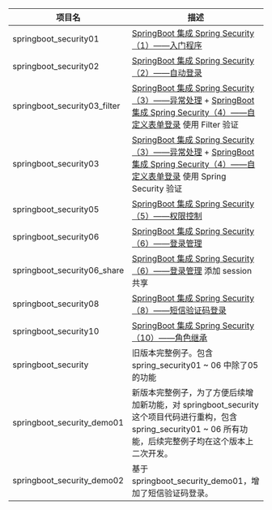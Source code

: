 | 项目名                       | 描述                                                         |
| ---------------------------- | ------------------------------------------------------------ |
| springboot_security01        | [SpringBoot 集成 Spring Security（1）——入门程序](https://www.jitwxs.cn/5f5715e6.html) |
| springboot_security02        | [SpringBoot 集成 Spring Security（2）——自动登录](https://www.jitwxs.cn/8e248ac0.html) |
| springboot_security03_filter | [SpringBoot 集成 Spring Security（3）——异常处理](https://www.jitwxs.cn/eb7552c8.html) + [SpringBoot 集成 Spring Security（4）——自定义表单登录](https://www.jitwxs.cn/f420faae.html) 使用 Filter 验证 |
| springboot_security03        | [SpringBoot 集成 Spring Security（3）——异常处理](https://www.jitwxs.cn/eb7552c8.html) + [SpringBoot 集成 Spring Security（4）——自定义表单登录](https://www.jitwxs.cn/f420faae.html) 使用 Spring Security 验证 |
| springboot_security05        | [SpringBoot 集成 Spring Security（5）——权限控制](https://www.jitwxs.cn/71543ef6.html) |
| springboot_security06        | [SpringBoot 集成 Spring Security（6）——登录管理](https://www.jitwxs.cn/59f4016e.html) |
| springboot_security06_share  | [SpringBoot 集成 Spring Security（6）——登录管理](https://www.jitwxs.cn/59f4016e.html) 添加 session 共享 |
| springboot_security08        | [SpringBoot 集成 Spring Security（8）——短信验证码登录](https://www.jitwxs.cn/d208d079.html) |
| springboot_security10        | [SpringBoot 集成 Spring Security（10）——角色继承](https://www.jitwxs.cn/7886e906.html) |
| springboot_security          | 旧版本完整例子。包含 spring_security01 ~ 06 中除了05的功能 |
| springboot_security_demo01 | 新版本完整例子，为了方便后续增加新功能，对 springboot_security 这个项目代码进行重构，包含 spring_security01 ~ 06 所有功能，后续完整例子均在这个版本上二次开发。 |
| springboot_security_demo02 | 基于 springboot_security_demo01，增加了短信验证码登录。 |
